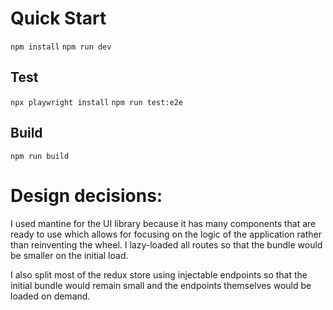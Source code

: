 # Quick Start

`npm install`
`npm run dev`

## Test
`npx playwright install`
`npm run test:e2e`

## Build

`npm run build`

# Design decisions:

I used mantine for the UI library because it has many components that are ready to use which allows for focusing on the logic of the application rather than reinventing the wheel. I lazy-loaded all routes so that the bundle would be smaller on the initial load.

I also split most of the redux store using injectable endpoints so that the initial bundle would remain small and the endpoints themselves would be loaded on demand. 